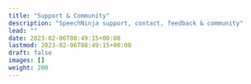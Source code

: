 ```yaml
---
title: "Support & Community"
description: "SpeechNinja support, contact, feedback & community"
lead: ""
date: 2023-02-06T08:49:15+00:00
lastmod: 2023-02-06T08:49:15+00:00
draft: false
images: []
weight: 200
---
```

